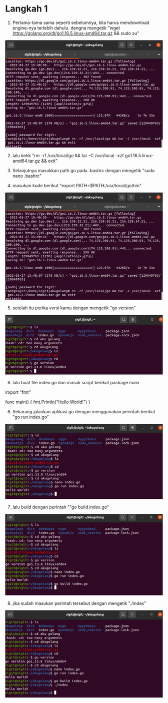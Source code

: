 # Langkah 1

1. Pertama-tama sama seperti sebelumnya, kita harus mendownload engine-nya terlebih dahulu. dengna mengetik
"wget https://golang.org/dl/go1.16.5.linux-amd64.tar.gz && sudo su"

![logo](https://github.com/prayogosigit/DevOps-Engineer/blob/main/week-1/day-3/assets/10.png)

2. lalu ketik "rm -rf /usr/local/go && tar -C /usr/local -xzf go1.16.5.linux-amd64.tar.gz && exit"



3. Selanjutnya masukkan path go pada .bashrc dengan mengetik "sudo nano .bashrc"



4. masukan kode berikut "export PATH=$PATH:/usr/local/go/bin"

![logo](https://github.com/prayogosigit/DevOps-Engineer/blob/main/week-1/day-3/assets/10.png)

5. setelah itu perika versi kamu dengan mengetik "go version"

![logo](https://github.com/prayogosigit/DevOps-Engineer/blob/main/week-1/day-3/assets/11.png)

6. lalu buat file index.go dan masuk script berikut
package main


import "fmt"

func main() {
    fmt.Println("Hello World!")
}

6. Sekarang jalankan aplikasi go dengan menggunakan perintah berikut "go run index.go"

![logo](https://github.com/prayogosigit/DevOps-Engineer/blob/main/week-1/day-3/assets/14.png)

7. lalu build dengan perintah ""go build index.go"

![logo](https://github.com/prayogosigit/DevOps-Engineer/blob/main/week-1/day-3/assets/15.png)

8. jika sudah masukan perintah tersebut dengan mengetik "./index"

![logo](https://github.com/prayogosigit/DevOps-Engineer/blob/main/week-1/day-3/assets/16.png)
